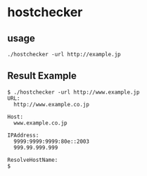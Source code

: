 # hostchecker

## usage

```
./hostchecker -url http://example.jp
```


## Result Example

```
$ ./hostchecker -url http://www.example.jp
URL:
  http://www.example.co.jp 

Host:
  www.example.co.jp

IPAddress:
  9999:9999:9999:80e::2003
  999.99.999.999

ResolveHostName:
$ 

```


